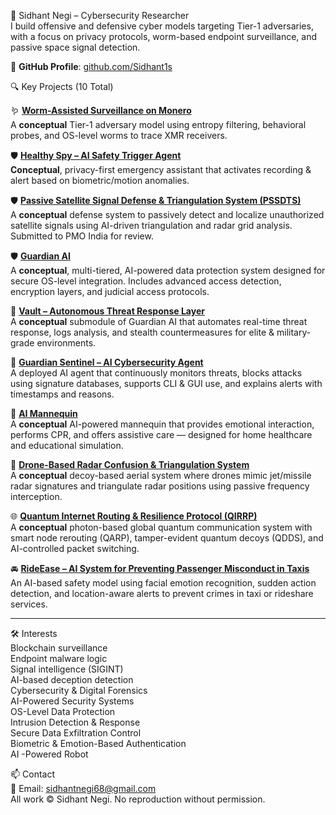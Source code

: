 🧠 Sidhant Negi – Cybersecurity Researcher  
I build offensive and defensive cyber models targeting Tier-1 adversaries, with a focus on privacy protocols, worm-based endpoint surveillance, and passive space signal detection.

🔗 **GitHub Profile**: [github.com/Sidhant1s](https://github.com/Sidhant1s)

🔍 Key Projects (10 Total)

🪱 [**Worm-Assisted Surveillance on Monero**](https://github.com/Sidhant1s/Worm-Assisted-Monero-Surveillance)  
A **conceptual** Tier-1 adversary model using entropy filtering, behavioral probes, and OS-level worms to trace XMR receivers.

🛡️ [**Healthy Spy – AI Safety Trigger Agent**](https://github.com/Sidhant1s/Healthy-Spy)  
**Conceptual**, privacy-first emergency assistant that activates recording & alert based on biometric/motion anomalies.

🛡️ [**Passive Satellite Signal Defense & Triangulation System (PSSDTS)**](https://github.com/Sidhant1s/PSSDTS)  
A **conceptual** defense system to passively detect and localize unauthorized satellite signals using AI-driven triangulation and radar grid analysis. Submitted to PMO India for review.

🛡️ [**Guardian AI**](https://github.com/Sidhant1s/Guardian-AI)  
A **conceptual**, multi-tiered, AI-powered data protection system designed for secure OS-level integration. Includes advanced access detection, encryption layers, and judicial access protocols.

🔐 [**Vault – Autonomous Threat Response Layer**](https://github.com/Sidhant1s/Guardian-Vault)  
A **conceptual** submodule of Guardian AI that automates real-time threat response, logs analysis, and stealth countermeasures for elite & military-grade environments.

🧠 [**Guardian Sentinel – AI Cybersecurity Agent**](https://github.com/Sidhant1s/Guardian-Sentinel)  
A deployed AI agent that continuously monitors threats, blocks attacks using signature databases, supports CLI & GUI use, and explains alerts with timestamps and reasons.

🤖 [**AI Mannequin**](https://github.com/Sidhant1s/AI-Mannequin)  
A **conceptual** AI-powered mannequin that provides emotional interaction, performs CPR, and offers assistive care — designed for home healthcare and educational simulation.

📡 [**Drone-Based Radar Confusion & Triangulation System**](https://github.com/Sidhant1s/Drone-Radar-Triangulation)  
A **conceptual** decoy-based aerial system where drones mimic jet/missile radar signatures and triangulate radar positions using passive frequency interception.

🌐 [**Quantum Internet Routing & Resilience Protocol (QIRRP)**](https://github.com/Sidhant1s/Quantum-Internet-Routing)  
A **conceptual** photon-based global quantum communication system with smart node rerouting (QARP), tamper-evident quantum decoys (QDDS), and AI-controlled packet switching.

🚘 [**RideEase – AI System for Preventing Passenger Misconduct in Taxis**](https://github.com/Sidhant1s/RideEase)  
An AI-based safety model using facial emotion recognition, sudden action detection, and location-aware alerts to prevent crimes in taxi or rideshare services.

---

🛠️ Interests  
Blockchain surveillance  
Endpoint malware logic  
Signal intelligence (SIGINT)  
AI-based deception detection  
Cybersecurity & Digital Forensics  
AI-Powered Security Systems  
OS-Level Data Protection  
Intrusion Detection & Response  
Secure Data Exfiltration Control  
Biometric & Emotion-Based Authentication  
AI -Powered Robot

📫 Contact  
📧 Email: sidhantnegi68@gmail.com  
All work © Sidhant Negi. No reproduction without permission.
